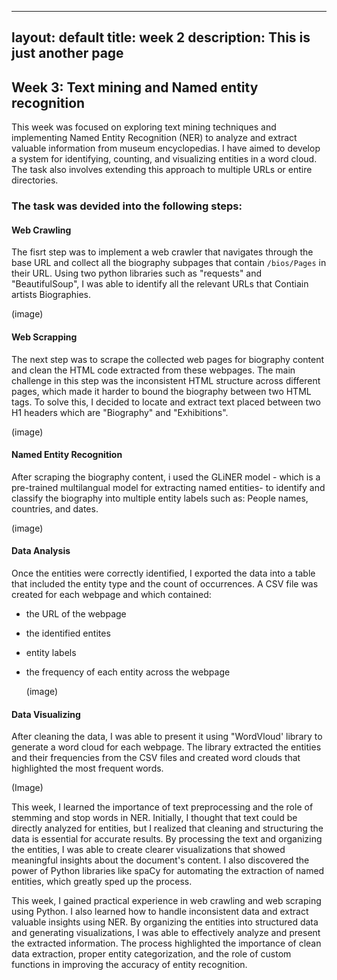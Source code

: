 
---
layout: default
title: week 2
description: This is just another page
---

## **Week 3: Text mining and Named entity recognition**

This week was focused on exploring text mining techniques and implementing Named Entity Recognition (NER) to analyze and extract valuable information from museum encyclopedias. I have aimed to develop a system for identifying, counting, and visualizing entities in a word cloud. The task also involves extending this approach to multiple URLs or entire directories.

### The task was devided into the following steps:

#### Web Crawling
The fisrt step was to implement a web crawler that navigates through the base URL and collect all the biography subpages that contain `/bios/Pages` in their URL. Using two python libraries such as "requests" and "BeautifulSoup", I was able to identify all the relevant URLs that Contiain artists Biographies.

(image)


#### Web Scrapping
The next step was to scrape the collected web pages for biography content and clean the HTML code extracted from these webpages. The main challenge in this step was the inconsistent HTML structure across different pages, which made it harder to bound the biography between two HTML tags. To solve this, I decided to locate and extract text placed between two H1 headers which are "Biography" and "Exhibitions".

(image)

#### Named Entity Recognition
After scraping the  biography content, i used the GLiNER model - which is a pre-trained multilangual model for extracting named entities- to identify and classify the biography into multiple entity labels such as: People names, countries, and dates.

(image)

#### Data Analysis
Once the entities were correctly identified,  I exported the data into a table that included the entity type and the count of occurrences. A CSV file was created for each webpage and which contained: 
- the URL of the webpage
- the identified entites
- entity labels
- the frequency of each entity across the webpage

  (image)

#### Data Visualizing
After cleaning the data, I was able to present it using "WordVloud' library to generate a word cloud for each webpage. The library extracted the entities and their frequencies from the CSV files and created word clouds that highlighted the most frequent words.

(Image)

This week, I learned the importance of text preprocessing and the role of stemming and stop words in NER. Initially, I thought that text could be directly analyzed for entities, but I realized that cleaning and structuring the data is essential for accurate results. By processing the text and organizing the entities, I was able to create clearer visualizations that showed meaningful insights about the document's content. I also discovered the power of Python libraries like spaCy for automating the extraction of named entities, which greatly sped up the process.


This week, I gained practical experience in web crawling and web scraping using Python. I also learned how to handle inconsistent data and extract valuable insights using NER. By organizing the entities into structured data and generating visualizations, I was able to effectively analyze and present the extracted information. The process highlighted the importance of clean data extraction, proper entity categorization, and the role of custom functions in improving the accuracy of entity recognition.


